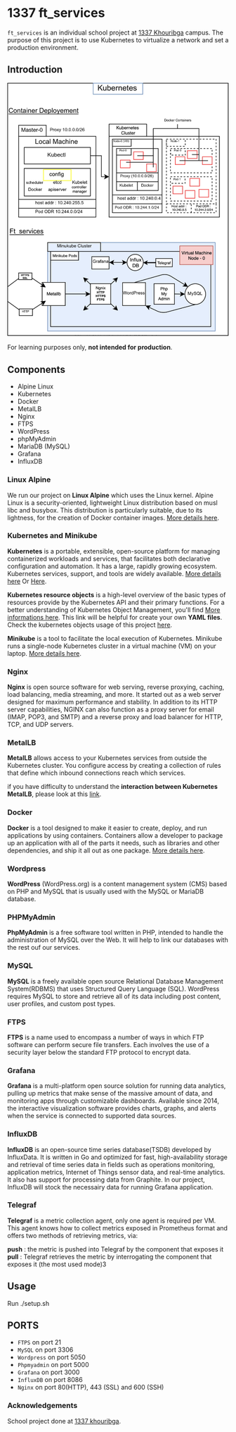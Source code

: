 # 1337 ft_services

`ft_services` is an individual school project at [1337 Khouribga](https://www.1337.ma) campus.
The purpose of this project is to use Kubernetes to virtualize a network and set a production environment.

## Introduction

<p align="center">
  <img src="schema_ft_services.jpg" alt="demo img" width="800" />
</p>

For learning purposes only, **not intended for production**.

## Components

* Alpine Linux
* Kubernetes
* Docker
* MetalLB
* Nginx
* FTPS
* WordPress
* phpMyAdmin
* MariaDB (MySQL)
* Grafana
* InfluxDB

### Linux Alpine

We run our project on **Linux Alpine** which uses the Linux kernel.
Alpine Linux is a security-oriented, lightweight Linux distribution based on musl libc and busybox.
This distribution is particularly suitable, due to its lightness, for the creation of Docker container images.
[More details here](https://wiki.alpinelinux.org/wiki/Alpine_Linux:FAQ).

### Kubernetes and Minikube

**Kubernetes** is a portable, extensible, open-source platform for managing containerized workloads and services, that facilitates both declarative configuration and automation. It has a large, rapidly growing ecosystem. Kubernetes services, support, and tools are widely available.
[More details here](https://kubernetes.io/docs/concepts/overview/what-is-kubernetes/)  Or [Here](https://medium.com/@tsuyoshiushio/kubernetes-in-three-diagrams-6aba8432541c).

**Kubernetes resource objects** is a high-level overview of the basic types of resources provide by the Kubernetes API and their primary functions.
For a better understanding of Kubernetes Object Management, you'll find [More informations here](https://kubernetes.io/docs/reference/generated/kubernetes-api/v1.18/).
This link will be helpful for create your own **YAML files**.
Check the kubernetes objects usage of this project [here]().

**Minikube** is a tool to facilitate the local execution of Kubernetes. Minikube runs a single-node Kubernetes cluster in a virtual machine (VM) on your laptop.
[More details here](https://kubernetes.io/docs/tutorials/hello-minikube/).

### Nginx

**Nginx** is open source software for web serving, reverse proxying, caching, load balancing, media streaming, and more. It started out as a web server designed for maximum performance and stability. In addition to its HTTP server capabilities, NGINX can also function as a proxy server for email (IMAP, POP3, and SMTP) and a reverse proxy and load balancer for HTTP, TCP, and UDP servers.

### MetalLB

**MetalLB** allows access to your Kubernetes services from outside the Kubernetes cluster. You configure access by creating a collection of rules that define which inbound connections reach which services.

if you have difficulty to understand the **interaction between Kubernetes MetalLB**, please look at this [link](https://metallb.universe.tf/concepts/layer2/).

### Docker

**Docker** is a tool designed to make it easier to create, deploy, and run applications by using containers. Containers allow a developer to package up an application with all of the parts it needs, such as libraries and other dependencies, and ship it all out as one package.
[More details here](https://blog.usejournal.com/what-is-docker-in-simple-english-a24e8136b90b).

### Wordpress

**WordPress** (WordPress.org) is a content management system (CMS) based on PHP and MySQL that is usually used with the MySQL or MariaDB database.

### PHPMyAdmin

**PhpMyAdmin** is a free software tool written in PHP, intended to handle the administration of MySQL over the Web.
It will help to link our databases with the rest ouf our services.

### MySQL

**MySQL** is a freely available open source Relational Database Management System(RDBMS) that uses Structured Query Language (SQL).
WordPress requires MySQL to store and retrieve all of its data including post content, user profiles, and custom post types.

### FTPS

**FTPS** is a name used to encompass a number of ways in which FTP software can perform secure file transfers. Each involves the use of a security layer below the standard FTP protocol to encrypt data.

### Grafana

**Grafana** is a multi-platform open source solution for running data analytics, pulling up metrics that make sense of the massive amount of data, and monitoring apps through customizable dashboards. Available since 2014, the interactive visualization software provides charts, graphs, and alerts when the service is connected to supported data sources.

### InfluxDB

**InfluxDB** is an open-source time series database(TSDB) developed by InfluxData. It is written in Go and optimized for fast, high-availability storage and retrieval of time series data in fields such as operations monitoring, application metrics, Internet of Things sensor data, and real-time analytics. It also has support for processing data from Graphite.
In our project, InfluxDB will stock the necessairy data for running Grafana application.

### Telegraf

**Telegraf** is a metric collection agent, only one agent is required per VM. This agent knows how to collect metrics exposed in Prometheus format and offers two methods of retrieving metrics, via:

**push** : the metric is pushed into Telegraf by the component that exposes it
**pull** : Telegraf retrieves the metric by interrogating the component that exposes it (the most used mode)3

## Usage

Run ./setup.sh

## PORTS

* ```FTPS``` on port 21
* ```MySQL``` on port 3306
* ```Wordpress``` on port 5050
* ```Phpmyadmin``` on port 5000
* ```Grafana``` on port 3000
* ```InfluxDB``` on port 8086
* ```Nginx``` on port 80(HTTP), 443 (SSL) and 600 (SSH)

### Acknowledgements

School project done at [1337 khouribga](https://www.1337.ma).